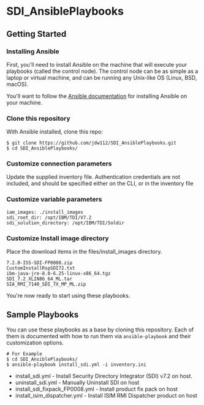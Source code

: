# SDI_AnsiblePlaybooks

## Getting Started

### Installing Ansible

First, you'll need to install Ansible on the machine that will execute your playbooks (called the control node).  The
control node can be as simple as a laptop or virtual machine, and can be running any Unix-like OS (Linux, BSD, macOS).

You'll want to follow the
[Ansible documentation](https://docs.ansible.com/ansible/latest/installation_guide/intro_installation.html#installing-the-control-node)
for installing Ansible on your machine.

### Clone this repository

With Ansible installed, clone this repo:

```
$ git clone https://github.com/jdw112/SDI_AnsiblePlaybooks.git
$ cd SDI_AnsiblePlaybooks/
```

### Customize connection parameters

Update the supplied inventory file. Authentication credentials are not included, and should be specified either on the CLI, or in the inventory file

### Customize variable parameters
```
iam_images: ./install_images
sdi_root_dir: /opt/IBM/TDI/V7.2
sdi_solution_directory: /opt/IBM/TDI/Soldir
```

### Customize Install image directory 
Place the download items in the files/install_images directory.
```
7.2.0-ISS-SDI-FP0008.zip  
CustomInstallRspSDI72.txt  
ibm-java-jre-8.0-6.25-linux-x86_64.tgz  
SDI_7.2_XLIN86_64_ML.tar 
SIA_RMI_7140_SDI_7X_MP_ML.zip
```

You're now ready to start using these playbooks.

## Sample Playbooks

You can use these playbooks as a base by cloning this repository.  Each of them is documented with how to run them via
`ansible-playbook` and their customization options.

```
# For Example 
$ cd SDI_AnsiblePlaybooks/
$ ansible-playbook install_sdi.yml -i inventory.ini
```

* install_sdi.yml - Install Security Directory Integrator (SDI) v7.2 on host.
* uninstall_sdi.yml - Manually Uninstall SDI on host
* install_sdi_fixpack_FP0008.yml - Install product fix pack on host
* install_isim_dispatcher.yml - Install ISIM RMI Dispatcher product on host



